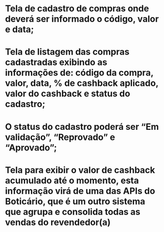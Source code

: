 <!-- # Tela de cadastro de um novo revendedor(a) solicitando Nome completo, CPF, e- mail e senha; -->

<!-- # Tela de login para informar e-mail e senha; -->

# Tela de cadastro de compras onde deverá ser informado o código, valor e data;

# Tela de listagem das compras cadastradas exibindo as informações de: código da compra, valor, data, % de cashback aplicado, valor do cashback e status do cadastro;

# O status do cadastro poderá ser “Em validação”, “Reprovado” e “Aprovado”;

# Tela para exibir o valor de cashback acumulado até o momento, esta informação virá de uma das APIs do Boticário, que é um outro sistema que agrupa e consolida todas as vendas do revendedor(a)
